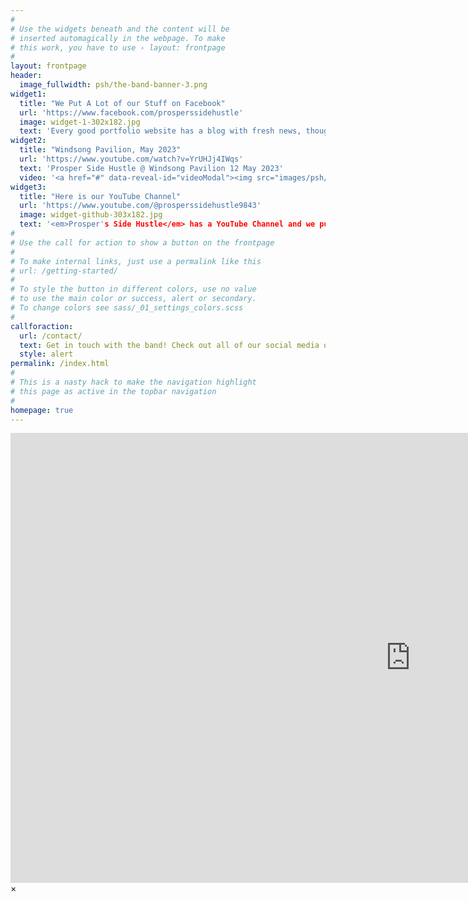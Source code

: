 ```yaml
---
#
# Use the widgets beneath and the content will be
# inserted automagically in the webpage. To make
# this work, you have to use › layout: frontpage
#
layout: frontpage
header:
  image_fullwidth: psh/the-band-banner-3.png
widget1:
  title: "We Put A Lot of our Stuff on Facebook"
  url: 'https://www.facebook.com/prosperssidehustle'
  image: widget-1-302x182.jpg
  text: 'Every good portfolio website has a blog with fresh news, thoughts and develop&shy;ments of your activities. <em>Feeling Responsive</em> offers you a fully functional blog with an archive page to give readers a quick overview of all your posts.'
widget2:
  title: "Windsong Pavilion, May 2023"
  url: 'https://www.youtube.com/watch?v=YrUHJj4IWqs'
  text: 'Prosper Side Hustle @ Windsong Pavilion 12 May 2023'
  video: '<a href="#" data-reveal-id="videoModal"><img src="images/psh/frontpage-video-thumb.png" width="302" height="182" alt=""/></a>'
widget3:
  title: "Here is our YouTube Channel"
  url: 'https://www.youtube.com/@prosperssidehustle9843'
  image: widget-github-303x182.jpg
  text: '<em>Prosper's Side Hustle</em> has a YouTube Channel and we put a few of our performances and other videos up there.'
#
# Use the call for action to show a button on the frontpage
#
# To make internal links, just use a permalink like this
# url: /getting-started/
#
# To style the button in different colors, use no value
# to use the main color or success, alert or secondary.
# To change colors see sass/_01_settings_colors.scss
#
callforaction:
  url: /contact/
  text: Get in touch with the band! Check out all of our social media or just phone us!
  style: alert
permalink: /index.html
#
# This is a nasty hack to make the navigation highlight
# this page as active in the topbar navigation
#
homepage: true
---
```


<div id="videoModal" class="reveal-modal large" data-reveal="">
  <div class="flex-video widescreen vimeo" style="display: block;">
    <iframe width="1280" height="720" src="https://www.youtube.com/embed/YrUHJj4IWqs" frameborder="0" allowfullscreen></iframe>
  </div>
  <a class="close-reveal-modal">&#215;</a>
</div>
